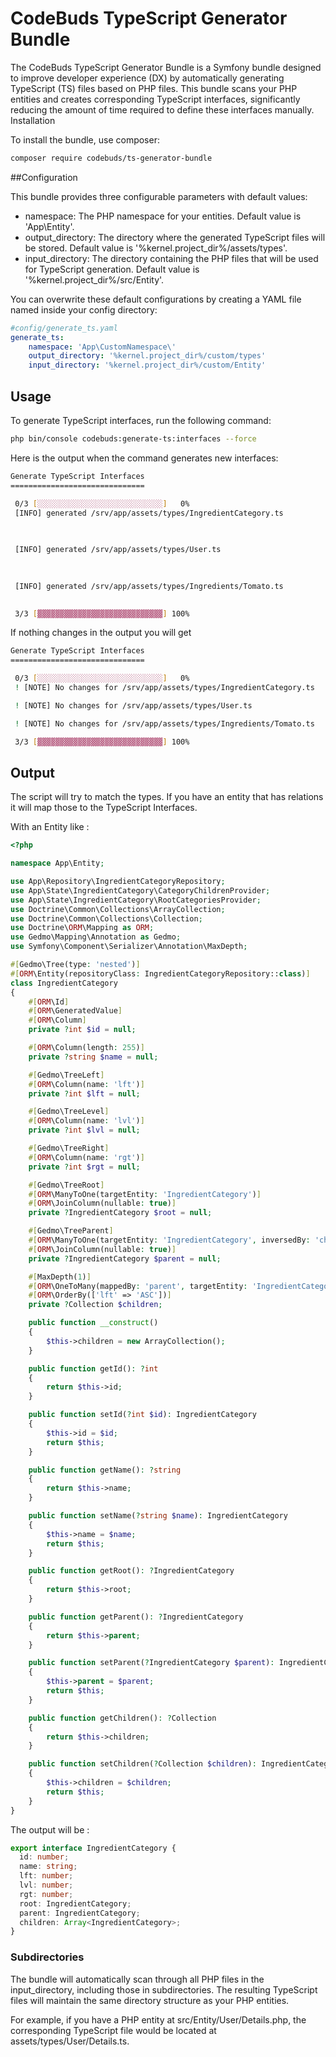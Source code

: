 # CodeBuds TypeScript Generator Bundle

The CodeBuds TypeScript Generator Bundle is a Symfony bundle designed to improve developer experience (DX) by automatically generating TypeScript (TS) files based on PHP files. This bundle scans your PHP entities and creates corresponding TypeScript interfaces, significantly reducing the amount of time required to define these interfaces manually.
Installation

To install the bundle, use composer:

```bash
composer require codebuds/ts-generator-bundle
```

##Configuration

This bundle provides three configurable parameters with default values:

- namespace: The PHP namespace for your entities. Default value is 'App\Entity\'.
- output_directory: The directory where the generated TypeScript files will be stored. Default value is '%kernel.project_dir%/assets/types'.
- input_directory: The directory containing the PHP files that will be used for TypeScript generation. Default value is '%kernel.project_dir%/src/Entity'.

You can overwrite these default configurations by creating a YAML file named inside your config directory:

```yaml
#config/generate_ts.yaml
generate_ts:
    namespace: 'App\CustomNamespace\'
    output_directory: '%kernel.project_dir%/custom/types'
    input_directory: '%kernel.project_dir%/custom/Entity'
```

## Usage

To generate TypeScript interfaces, run the following command:

```bash
php bin/console codebuds:generate-ts:interfaces --force
```

Here is the output when the command generates new interfaces:

```bash
Generate TypeScript Interfaces
==============================

 0/3 [░░░░░░░░░░░░░░░░░░░░░░░░░░░░]   0%                                                                                                                        
 [INFO] generated /srv/app/assets/types/IngredientCategory.ts                                                           
                                                                                                                        

                                                                                                                        
 [INFO] generated /srv/app/assets/types/User.ts                                                                         
                                                                                                                        

                                                                                                                        
 [INFO] generated /srv/app/assets/types/Ingredients/Tomato.ts                                                           
                                                                                                                        

 3/3 [▓▓▓▓▓▓▓▓▓▓▓▓▓▓▓▓▓▓▓▓▓▓▓▓▓▓▓▓] 100%
```

If nothing changes in the output you will get 


```bash
Generate TypeScript Interfaces
==============================

 0/3 [░░░░░░░░░░░░░░░░░░░░░░░░░░░░]   0% 
 ! [NOTE] No changes for /srv/app/assets/types/IngredientCategory.ts                                                    

 ! [NOTE] No changes for /srv/app/assets/types/User.ts                                                                  

 ! [NOTE] No changes for /srv/app/assets/types/Ingredients/Tomato.ts                                                    

 3/3 [▓▓▓▓▓▓▓▓▓▓▓▓▓▓▓▓▓▓▓▓▓▓▓▓▓▓▓▓] 100%

```

## Output 

The script will try to match the types. If you have an entity that has relations it will map those to the TypeScript Interfaces.

With an Entity like : 

```php
<?php

namespace App\Entity;

use App\Repository\IngredientCategoryRepository;
use App\State\IngredientCategory\CategoryChildrenProvider;
use App\State\IngredientCategory\RootCategoriesProvider;
use Doctrine\Common\Collections\ArrayCollection;
use Doctrine\Common\Collections\Collection;
use Doctrine\ORM\Mapping as ORM;
use Gedmo\Mapping\Annotation as Gedmo;
use Symfony\Component\Serializer\Annotation\MaxDepth;

#[Gedmo\Tree(type: 'nested')]
#[ORM\Entity(repositoryClass: IngredientCategoryRepository::class)]
class IngredientCategory
{
    #[ORM\Id]
    #[ORM\GeneratedValue]
    #[ORM\Column]
    private ?int $id = null;

    #[ORM\Column(length: 255)]
    private ?string $name = null;

    #[Gedmo\TreeLeft]
    #[ORM\Column(name: 'lft')]
    private ?int $lft = null;

    #[Gedmo\TreeLevel]
    #[ORM\Column(name: 'lvl')]
    private ?int $lvl = null;

    #[Gedmo\TreeRight]
    #[ORM\Column(name: 'rgt')]
    private ?int $rgt = null;

    #[Gedmo\TreeRoot]
    #[ORM\ManyToOne(targetEntity: 'IngredientCategory')]
    #[ORM\JoinColumn(nullable: true)]
    private ?IngredientCategory $root = null;

    #[Gedmo\TreeParent]
    #[ORM\ManyToOne(targetEntity: 'IngredientCategory', inversedBy: 'children')]
    #[ORM\JoinColumn(nullable: true)]
    private ?IngredientCategory $parent = null;

    #[MaxDepth(1)]
    #[ORM\OneToMany(mappedBy: 'parent', targetEntity: 'IngredientCategory')]
    #[ORM\OrderBy(['lft' => 'ASC'])]
    private ?Collection $children;

    public function __construct()
    {
        $this->children = new ArrayCollection();
    }

    public function getId(): ?int
    {
        return $this->id;
    }

    public function setId(?int $id): IngredientCategory
    {
        $this->id = $id;
        return $this;
    }

    public function getName(): ?string
    {
        return $this->name;
    }

    public function setName(?string $name): IngredientCategory
    {
        $this->name = $name;
        return $this;
    }

    public function getRoot(): ?IngredientCategory
    {
        return $this->root;
    }

    public function getParent(): ?IngredientCategory
    {
        return $this->parent;
    }

    public function setParent(?IngredientCategory $parent): IngredientCategory
    {
        $this->parent = $parent;
        return $this;
    }

    public function getChildren(): ?Collection
    {
        return $this->children;
    }

    public function setChildren(?Collection $children): IngredientCategory
    {
        $this->children = $children;
        return $this;
    }
}
```

The output will be :

```ts
export interface IngredientCategory {
  id: number;
  name: string;
  lft: number;
  lvl: number;
  rgt: number;
  root: IngredientCategory;
  parent: IngredientCategory;
  children: Array<IngredientCategory>;
}
```

### Subdirectories

The bundle will automatically scan through all PHP files in the input_directory, including those in subdirectories. The resulting TypeScript files will maintain the same directory structure as your PHP entities.

For example, if you have a PHP entity at src/Entity/User/Details.php, the corresponding TypeScript file would be located at assets/types/User/Details.ts.
